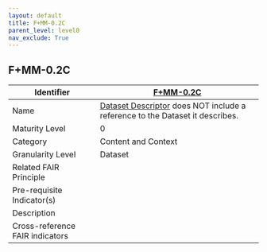 ```yaml
---
layout: default
title: F+MM-0.2C
parent_level: level0
nav_exclude: True
---
```


## F+MM-0.2C

| Identifier | [F+MM-0.2C](https://github.com/FAIRplus/Data-Maturity/blob/indicator-definitions/docs/_indicators/0.%20F%2BMM-0.2C.md) |
| --------- | ----------|
| Name | [Dataset Descriptor](https://fairplus.github.io/Data-Maturity/docs/Glossary/#dataset-descriptor) does NOT include a reference to the Dataset it describes. |
| Maturity Level | 0 |
| Category | Content and Context |
| Granularity Level | Dataset |
| Related FAIR Principle |  |
| Pre-requisite Indicator(s) |  |
| Description | |
| Cross-reference FAIR indicators |  |
